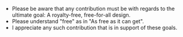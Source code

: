 
* Please be aware that any contribution must be with regards to the
  ultimate goal: A royalty-free, free-for-all design.
* Please understand "free" as in "As free as it can get".
* I appreciate any such contribution that is in support of these goals.
